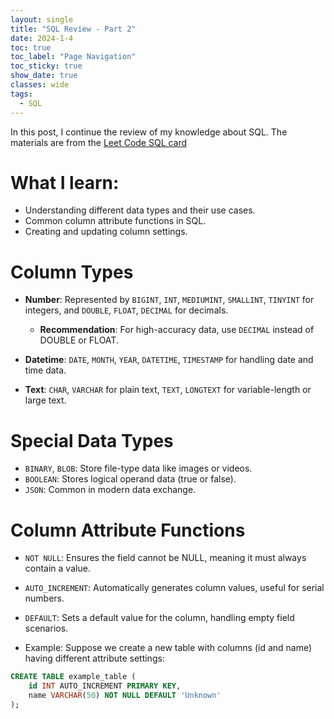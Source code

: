```yaml
---
layout: single
title: "SQL Review - Part 2"
date: 2024-1-4
toc: true
toc_label: "Page Navigation"
toc_sticky: true
show_date: true
classes: wide
tags:
  - SQL
---
```

In this post, I continue the review of my knowledge about SQL. The materials are from the [Leet Code SQL card](https://leetcode.com/explore/learn/card/sql-language/)

# What I learn:
- Understanding different data types and their use cases.
- Common column attribute functions in SQL.
- Creating and updating column settings.

# Column Types
- **Number**: Represented by `BIGINT`, `INT`, `MEDIUMINT`, `SMALLINT`, `TINYINT` for integers, and `DOUBLE`, `FLOAT`, `DECIMAL` for decimals.
  - **Recommendation**: For high-accuracy data, use `DECIMAL` instead of DOUBLE or FLOAT.
- **Datetime**: `DATE`, `MONTH`, `YEAR`, `DATETIME`, `TIMESTAMP` for handling date and time data.

- **Text**: `CHAR`, `VARCHAR` for plain text, `TEXT`, `LONGTEXT` for variable-length or large text.
  
# Special Data Types
- `BINARY`, `BLOB`: Store file-type data like images or videos.
- `BOOLEAN`: Stores logical operand data (true or false).
- `JSON`: Common in modern data exchange.

# Column Attribute Functions
- `NOT NULL`: Ensures the field cannot be NULL, meaning it must always contain a value.

- `AUTO_INCREMENT`: Automatically generates column values, useful for serial numbers.

- `DEFAULT`: Sets a default value for the column, handling empty field scenarios.

- Example:
Suppose we create a new table with columns (id and name) having different attribute settings:

```sql
CREATE TABLE example_table (
    id INT AUTO_INCREMENT PRIMARY KEY,
    name VARCHAR(50) NOT NULL DEFAULT 'Unknown'
);
```